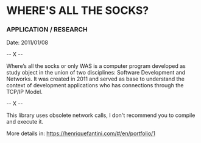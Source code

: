 # WHERE'S ALL THE SOCKS?
### APPLICATION / RESEARCH

Date: 2011/01/08

-- X --

Where’s all the socks or only WAS is a computer program developed as study object in the union of two disciplines: Software Development and Networks. It was created in 2011 and served as base to understand the context of development applications who has connections through the TCP/IP Model.

-- X --

This library uses obsolete network calls, I don't recommend you to compile and execute it.

More details in: https://henriquefantini.com/#/en/portfolio/1
